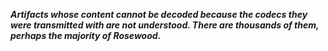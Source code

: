 ***Artifacts whose content cannot be decoded because the codecs they were transmitted with are not understood.
There are thousands of them, perhaps the majority of Rosewood.***
